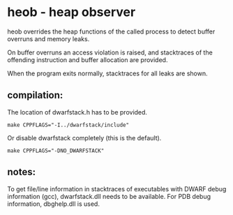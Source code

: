 heob - heap observer
====================

heob overrides the heap functions of the called process to detect
buffer overruns and memory leaks.

On buffer overruns an access violation is raised, and stacktraces
of the offending instruction and buffer allocation are provided.

When the program exits normally, stacktraces for all leaks are shown.


compilation:
------------
The location of dwarfstack.h has to be provided.

    make CPPFLAGS="-I../dwarfstack/include"

Or disable dwarfstack completely (this is the default).

    make CPPFLAGS="-DNO_DWARFSTACK"


notes:
------
To get file/line information in stacktraces of executables with
DWARF debug information (gcc), dwarfstack.dll needs to be available.
For PDB debug information, dbghelp.dll is used.
